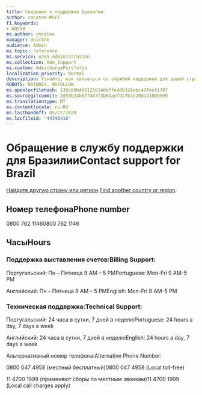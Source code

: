 ```yaml
---
title: Сведения о поддержке Бразилии
author: cmcatee-MSFT
f1.keywords:
- NOCSH
ms.author: cmcatee
manager: mnirkhe
audience: Admin
ms.topic: reference
ms.service: o365-administration
ms.collection: Adm_Support
ms.custom: AdminSurgePortfolio
localization_priority: Normal
description: Узнайте, как связаться со службой поддержки для вашей страны или региона.
ROBOTS: NOINDEX, NOFOLLOW
ms.openlocfilehash: 138c60b4091250140effe48b324abc47fee91707
ms.sourcegitcommit: 2d59b24b877487f3b84aefdc7b1e200a21009999
ms.translationtype: MT
ms.contentlocale: ru-RU
ms.lasthandoff: 05/27/2020
ms.locfileid: "44398418"
---
```

# <a name="contact-support-for-brazil"></a><span data-ttu-id="eb19f-103">Обращение в службу поддержки для Бразилии</span><span class="sxs-lookup"><span data-stu-id="eb19f-103">Contact support for Brazil</span></span>

<span data-ttu-id="eb19f-104">[Найдите другую страну или регион](../contact-support-for-business-products.md).</span><span class="sxs-lookup"><span data-stu-id="eb19f-104">[Find another country or region](../contact-support-for-business-products.md).</span></span>

## <a name="phone-number"></a><span data-ttu-id="eb19f-105">Номер телефона</span><span class="sxs-lookup"><span data-stu-id="eb19f-105">Phone number</span></span>
<span data-ttu-id="eb19f-106">0800 762 1146</span><span class="sxs-lookup"><span data-stu-id="eb19f-106">0800 762 1146</span></span>

## <a name="hours"></a><span data-ttu-id="eb19f-107">Часы</span><span class="sxs-lookup"><span data-stu-id="eb19f-107">Hours</span></span>
### <a name="billing-support"></a><span data-ttu-id="eb19f-108">Поддержка выставления счетов:</span><span class="sxs-lookup"><span data-stu-id="eb19f-108">Billing Support:</span></span>

<span data-ttu-id="eb19f-109">Португальский: Пн – Пятница 9 AM – 5 PM</span><span class="sxs-lookup"><span data-stu-id="eb19f-109">Portuguese: Mon-Fri 9 AM-5 PM</span></span>

<span data-ttu-id="eb19f-110">Английский: Пн – Пятница 9 AM – 5 PM</span><span class="sxs-lookup"><span data-stu-id="eb19f-110">English: Mon-Fri 9 AM-5 PM</span></span>

### <a name="technical-support"></a><span data-ttu-id="eb19f-111">Техническая поддержка:</span><span class="sxs-lookup"><span data-stu-id="eb19f-111">Technical Support:</span></span>

<span data-ttu-id="eb19f-112">Португальский: 24 часа в сутки, 7 дней в неделю</span><span class="sxs-lookup"><span data-stu-id="eb19f-112">Portuguese: 24 hours a day, 7 days a week</span></span>

<span data-ttu-id="eb19f-113">Английский: 24 часа в сутки, 7 дней в неделю</span><span class="sxs-lookup"><span data-stu-id="eb19f-113">English: 24 hours a day, 7 days a week</span></span>

<span data-ttu-id="eb19f-114">Альтернативный номер телефона:</span><span class="sxs-lookup"><span data-stu-id="eb19f-114">Alternative Phone Number:</span></span>

<span data-ttu-id="eb19f-115">0800 047 4958 (местный бесплатный)</span><span class="sxs-lookup"><span data-stu-id="eb19f-115">0800 047 4958 (Local toll-free)</span></span>

<span data-ttu-id="eb19f-116">11 4700 1999 (применяют сборы по местным звонкам)</span><span class="sxs-lookup"><span data-stu-id="eb19f-116">11 4700 1999 (Local call charges apply)</span></span>
